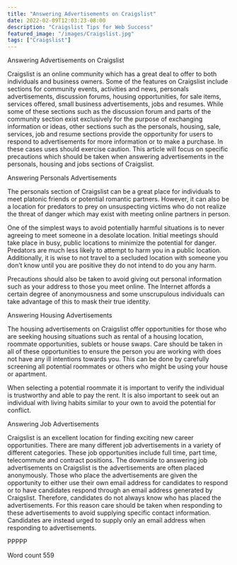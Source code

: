 ```yaml
---
title: "Answering Advertisements on Craigslist"
date: 2022-02-09T12:03:23-08:00
description: "Craigslist Tips for Web Success"
featured_image: "/images/Craigslist.jpg"
tags: ["Craigslist"]
---
```


Answering Advertisements on Craigslist

Craigslist is an online community which has a great deal to offer to both individuals and business owners. Some of the features on Craigslist include sections for community events, activities and news, personals advertisements, discussion forums, housing opportunities, for sale items, services offered, small business advertisements, jobs and resumes. While some of these sections such as the discussion forum and parts of the community section exist exclusively for the purpose of exchanging information or ideas, other sections such as the personals, housing, sale, services, job and resume sections provide the opportunity for users to respond to advertisements for more information or to make a purchase. In these cases uses should exercise caution. This article will focus on specific precautions which should be taken when answering advertisements in the personals, housing and jobs sections of Craigslist. 

Answering Personals Advertisements

The personals section of Craigslist can be a great place for individuals to meet platonic friends or potential romantic partners. However, it can also be a location for predators to prey on unsuspecting victims who do not realize the threat of danger which may exist with meeting online partners in person. 

One of the simplest ways to avoid potentially harmful situations is to never agreeing to meet someone in a desolate location. Initial meetings should take place in busy, public locations to minimize the potential for danger. Predators are much less likely to attempt to harm you in a public location. Additionally, it is wise to not travel to a secluded location with someone you don’t know until you are positive they do not intend to do you any harm. 

Precautions should also be taken to avoid giving out personal information such as your address to those you meet online. The Internet affords a certain degree of anonymousness and some unscrupulous individuals can take advantage of this to mask their true identity. 

Answering Housing Advertisements

The housing advertisements on Craigslist offer opportunities for those who are seeking housing situations such as rental of a housing location, roommate opportunities, sublets or house swaps. Care should be taken in all of these opportunities to ensure the person you are working with does not have any ill intentions towards you. This can be done by carefully screening all potential roommates or others who might be using your house or apartment. 

When selecting a potential roommate it is important to verify the individual is trustworthy and able to pay the rent. It is also important to seek out an individual with living habits similar to your own to avoid the potential for conflict. 

Answering Job Advertisements

Craigslist is an excellent location for finding exciting new career opportunities. There are many different job advertisements in a variety of different categories. These job opportunities include full time, part time, telecommute and contract positions. The downside to answering job advertisements on Craigslist is the advertisements are often placed anonymously. Those who place the advertisements are given the opportunity to either use their own email address for candidates to respond or to have candidates respond through an email address generated by Craigslist. Therefore, candidates do not always know who has placed the advertisements. For this reason care should be taken when responding to these advertisements to avoid supplying specific contact information. Candidates are instead urged to supply only an email address when responding to advertisements. 

PPPPP

Word count 559


